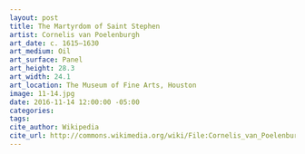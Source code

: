```yaml
---
layout: post
title: The Martyrdom of Saint Stephen
artist: Cornelis van Poelenburgh
art_date: c. 1615–1630
art_medium: Oil
art_surface: Panel
art_height: 28.3
art_width: 24.1
art_location: The Museum of Fine Arts, Houston
image: 11-14.jpg
date: 2016-11-14 12:00:00 -05:00
categories:
tags:
cite_author: Wikipedia
cite_url: http://commons.wikimedia.org/wiki/File:Cornelis_van_Poelenburgh_-_The_Martyrdom_of_Saint_Stephen_-_Google_Art_Project.jpg
---
```

